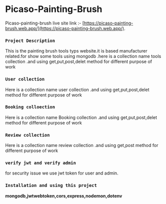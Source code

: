 # Picaso-Painting-Brush

Picaso-painting-brush live site link :- [https://picaso-painting-brush.web.app/](https://picaso-painting-brush.web.app/).


### `Project Description`
This is the painting brush tools typs website.it is based manufacturer related.for  show some tools using mongodb .here is a collection name tools collection .and using get,put,post,delet method for different purpose of work

### `User collection`
 Here is a collection name user collection .and using get,put,post,delet method for different purpose of work


### `Booking colloection `
Here is a collection name Booking collection .and using get,put,post,delet method for different purpose of work


### `Review collection`

Here is a collection name review collection .and using get,post method for different purpose of work


### `verify jwt and verify admin`

for security issue we use jwt token for user and admin.

### `Installation and using this project`

**mongodb,jwtwebtoken,cors,express,nodemon,dotenv**

